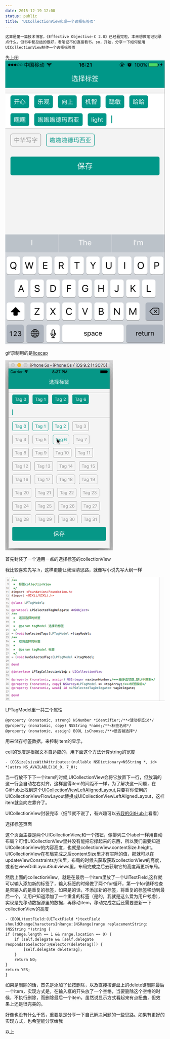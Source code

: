 ```yaml
---
date: 2015-12-19 12:00
status: public
title: 'UICollectionView实现一个选择标签页'
---
```



	这算是第一篇技术博客，《Effective Objective-C 2.0》已经看完啦，本来想做笔记记录点什么，但书中都总结的很好，看笔记不如直接看书。so，开始，分享一下如何使用UICollectionView制作一个选择标签页
	
	

先上图	
![](https://github.com/raozhizhen/raozhizhen.github.io/blob/master/blogImage/LPSelectTagImage.png?raw=true) 


gif录制用的是[licecap](http://www.cockos.com/licecap/)

![](https://github.com/raozhizhen/raozhizhen.github.io/blob/master/blogImage/LPSelectTagGif.gif?raw=true) 

首先封装了一个通用一点的选择标签的collectionView

我比较喜欢先写.h，这样更能让我理清思路，就像写小说先写大纲一样

![](https://github.com/raozhizhen/raozhizhen.github.io/blob/master/blogImage/LPTagCollectionViewImage.png?raw=true)

LPTagModel里一共三个属性 

	@property (nonatomic, strong) NSNumber *identifier;/**<活动标签id*/
	@property (nonatomic, copy) NSString *name;/**<标签名称*/
	@property (nonatomic, assign) BOOL isChoose;/**<是否被选择*/

用来储存标签数据，来控制item的显示，

cell的宽度是根据文本自适应的，用下面这个方法计算string的宽度

	- (CGSize)sizeWithAttributes:(nullable NSDictionary<NSString *, id> *)attrs NS_AVAILABLE(10_0, 7_0);

当一行放不下下一个item的时候,UICollectionView会将它放置下一行，但放满的这一行会自动左右对齐，这样显得item的间距不一样，为了解决这一问题，在GitHub上找到这个[UICollectionViewLeftAlignedLayout](https://github.com/mokagio/UICollectionViewLeftAlignedLayout),只要将你使用的UICollectionViewFlowLayout替换成UICollectionViewLeftAlignedLayout，这样item就会向左靠齐了。

UICollectionView封装完毕（细节就不说了，有兴趣可以去[我的GitHub](https://github.com/raozhizhen)上看看）

选择标签页面

这个页面主要是两个UICollectionView,和一个按钮，像排列三个label一样用自动布局？可惜UICollectionView里并没有能把它撑起来的东西，所以我们需要知道UICollectionView的内容高度，也就是collectionView.contentSize.height。UICollectionView在布局完成之后contentSize里才有实际的值，那就可以在updateViewConstraints方法里，布局的时候去获取获取collectionView的高度，或者在viewDidLayoutSubviews里，布局完成之后去获取它的高度再更新布局。

然后上面的collectionView，就是在最后一个item里放了一个UITextField,这样就可以输入添加新的标签了，输入标签的时候做了两个for循环，第一个for循环检查是否输入的是重复的标签，如果是的话，不添加新的标签，将重复的标签移动到最后一个，让用户知道添加了一个重复的标签（是的，我就是这么爱为用户考虑），实现是先移动数据源里的数据，再移动item，移动完成之后还需要更新一下collectionView的高度

	- (BOOL)textField:(UITextField *)textField shouldChangeCharactersInRange:(NSRange)range replacementString:(NSString *)string {
    if (range.length == 1 && range.location == 0) {
        if (self.delegate && [self.delegate respondsToSelector:@selector(deleteTag)]) {
            [self.delegate deleteTag];
        }
        return NO;
    }
    return YES;
    }

如果是删除的话，首先是添加了长按删除，以及直接按键盘上的delete键删除最后一个item，实现方式是，在输入框的开头放了一个空格，当要删除这个空格的时候，不执行删除，而删除最后一个item，虽然说显示方式看起来有点扭曲，但效果上还是很完美的。



好像也没有什么干货，重要是是分享一下自己解决问题的一些思路。如果有更好的实现方式，也希望能分享给我

以上